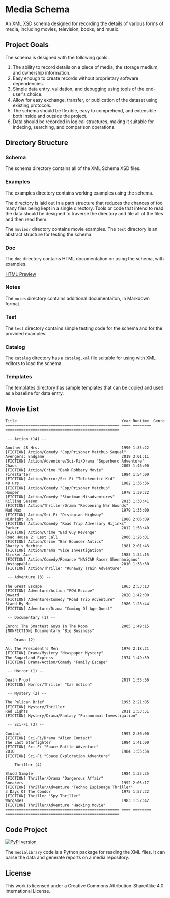 # Media Schema

An XML XSD schema designed for recording the details of various forms of media,
including movies, television, books, and music.

## Project Goals

The schema is designed with the following goals.


1. The ability to record details on a piece of media, the storage medium, and ownership information.
2. Easy enough to create records without proprietary software dependencies.
3. Simple data entry, validation, and debugging using tools of the end-user's choice.
4. Allow for easy exchange, transfer, or publication of the dataset using existing protocols.
5. The schema should be flexible, easy to comprehend, and extensible both inside and outside the project.
6. Data should be recorded in logical structures, making it suitable for indexing, searching, and comparison operations.


## Directory Structure

### Schema

The schema directory contains all of the XML Schema XSD files.

### Examples

The examples directory contains working examples using the schema.

The directory is laid out in a path structure that reduces the chances of too many files being kept in a
single directory.  Tools or code that intend to read the data should be designed to traverse the directory and
file all of the files and then read them.

The `movies/` directory contains movie examples.  The `test` directory is an abstract structure for testing the schema.

### Doc

The `doc` directory contains HTML documentation on using the schema, with examples.

[HTML Preview](http://htmlpreview.github.io/?https://github.com/cjcodeproj/vtmedia-schema/blob/main/doc/index.html)

### Notes

The `notes` directory contains additional documentaiton, in Markdown format.

### Test

The `test` directory contains simple testing code for the schema and for the provided examples.

### Catalog

The `catalog` directory has a `catalog.xml` file suitable for using with XML editors to load the schema.

### Templates

The templates directory has sample templates that can be copied and used as a baseline for data entry.

## Movie List
```
Title                                              Year Runtime  Genre
================================================== ==== ======== ==================================================

 -- Action (14) --

Another 48 Hrs.                                    1990 1:35:22  [FICTION] Action/Comedy "Cop/Prisoner Matchup Sequel"
Avengers: Endgame                                  2019 3:01:11  [FICTION] Action/Adventure/Sci-Fi/Drama "Superhero Adventure"
Chaos                                              2005 1:46:00  [FICTION] Action/Crime "Bank Robbery Movie"
Firestarter                                        1984 1:54:00  [FICTION] Action/Horror/Sci-Fi "Telekenetic Kid"
48 Hrs.                                            1982 1:36:36  [FICTION] Action/Comedy "Cop/Prisoner Matchup"
Hooper                                             1978 1:39:22  [FICTION] Action/Comedy "Stuntman Misadventures"
Killing Season                                     2013 1:30:41  [FICTION] Action/Thriller/Drama "Reopening War Wounds"
Mad Max                                            1979 1:33:00  [FICTION] Action/Sci-Fi "Distopian Highway"
Midnight Run                                       1988 2:06:09  [FICTION] Action/Comedy "Road Trip Adversary Hijinks"
Parker                                             2012 1:58:40  [FICTION] Action/Crime "Bad Guy Revenge"
Road House 2: Last Call                            2006 1:26:01  [FICTION] Action/Crime "Bar Bouncer Antics"
Sharky's Machine                                   1981 2:01:43  [FICTION] Action/Drama "Vice Investigation"
Stroker Ace                                        1983 1:34:15  [FICTION] Action/Comedy/Romance "NASCAR Racer Shennanigans"
Unstoppable                                        2010 1:38:30  [FICTION] Action/Thriller "Runaway Train Adventure"

 -- Adventure (3) --

The Great Escape                                   1963 2:53:13  [FICTION] Adventure/Action "POW Escape"
Onward                                             2020 1:42:00  [FICTION] Adventure/Comedy "Road Trip Adventure"
Stand By Me                                        1986 1:28:44  [FICTION] Adventure/Drama "Coming Of Age Quest"

 -- Documentary (1) --

Enron: The Smartest Guys In The Room               2005 1:49:15  [NONFICTION] Documentary "Big Business"

 -- Drama (2) --

All The President's Men                            1976 2:18:21  [FICTION] Drama/Mystery "Newspaper Mystery"
The Sugarland Express                              1974 1:49:59  [FICTION] Drama/Action/Comedy "Family Escape"

 -- Horror (1) --

Death Proof                                        2017 1:53:56  [FICTION] Horror/Thriller "Car Action"

 -- Mystery (2) --

The Pelican Brief                                  1993 2:21:05  [FICTION] Mystery/Thriller
Red Lights                                         2011 1:53:51  [FICTION] Mystery/Drama/Fantasy "Paranormal Investigation"

 -- Sci-Fi (3) --

Contact                                            1997 2:30:00  [FICTION] Sci-Fi/Drama "Alien Contact"
The Last Starfighter                               1984 1:41:00  [FICTION] Sci-Fi "Space Battle Adventure"
2010                                               1984 1:55:54  [FICTION] Sci-Fi "Space Exploration Adventure"

 -- Thriller (4) --

Blood Simple                                       1984 1:35:35  [FICTION] Thriller/Drama "Dangerous Affair"
Sneakers                                           1992 2:05:17  [FICTION] Thriller/Adventure "Techno Espionage Thriller"
3 Days Of The Condor                               1975 1:57:22  [FICTION] Thriller "Spy Thriller"
Wargames                                           1983 1:52:42  [FICTION] Thriller/Adventure "Hacking Movie"
================================================== ==== ======== ==================================================
```


## Code Project

[![PyPi version](https://img.shields.io/pypi/v/medialibrary)](https://pypi.org/project/medialibrary/)

The `medialibrary` code is a Python package for reading the XML files.  It can parse the data and generate reports
on a media repository.



## License

This work is licensed under a Creative Commons Attribution-ShareAlike 4.0 International License.


